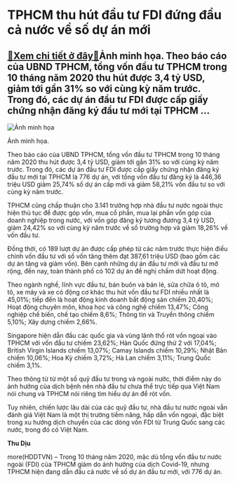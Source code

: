 TPHCM thu hút đầu tư FDI đứng đầu cả nước về số dự án mới
=========================================================

[:gift:Xem chi tiết ở đây:gift:](https://hddtvn.com/tphcm-thu-hut-dau-tu-fdi-dung-dau-ca-nuoc-ve-so-du-an-moi/)Ảnh minh họa. Theo báo cáo của UBND TPHCM, tổng vốn đầu tư TPHCM trong 10 tháng năm 2020 thu hút được 3,4 tỷ USD, giảm tới gần 31% so với cùng kỳ năm trước. Trong đó, các dự án đầu tư FDI được cấp giấy chứng nhận đăng ký đầu tư mới tại TPHCM …
---------------------------------------------------------------------------------------------------------------------------------------------------------------------------------------------------------------------------------------------------





![Ảnh minh họa](https://hddtvn.com/wp-content/uploads/2021/01/3822_054Doi_moi_cong_nghe.jpg "Ảnh minh họa")


Ảnh minh họa.



Theo báo cáo của UBND TPHCM, tổng vốn đầu tư TPHCM trong 10 tháng năm 2020 thu hút được 3,4 tỷ USD, giảm tới gần 31% so với cùng kỳ năm trước. Trong đó, các dự án đầu tư FDI được cấp giấy chứng nhận đăng ký đầu tư mới tại TPHCM là 776 dự án, với tổng vốn đầu tư đăng ký là 446,36 triệu USD giảm 25,74% số dự án cấp mới và giảm 58,21% vốn đầu tư so với cùng kỳ năm trước.


TPHCM cũng chấp thuận cho 3.141 trường hợp nhà đầu tư nước ngoài thực hiện thủ tục để được góp vốn, mua cổ phần, mua lại phần vốn góp của doanh nghiệp trong nước, với vốn góp đăng ký tương đương 3,4 tỷ USD, giảm 24,42% so với cùng kỳ năm trước về số trường hợp và giảm 18,26% về vốn đầu tư.


Đồng thời, có 189 lượt dự án được cấp phép từ các năm trước thực hiện điều chỉnh vốn đầu tư với số vốn tăng thêm đạt 387,61 triệu USD (bao gồm các dự án tăng và giảm vốn). Bên cạnh những dự án đầu tư mới và đầu tư mở rộng, đến nay, toàn thành phố có 102 dự án đề nghị chấm dứt hoạt động.


Theo ngành nghề, lĩnh vực đầu tư, bán buôn và bán lẻ, sửa chữa ô tô, mô tô, xe máy và xe có động cơ khác thu hút vốn đầu tư FDI nhiều nhất là 45,01%; tiếp đến là hoạt động kinh doanh bất động sản chiếm 20,40%; Hoạt động chuyên môn, khoa học và công nghệ chiếm 13,47%; Công nghiệp chế biến, chế tạo chiếm 8,6%; Thông tin và Truyền thông chiếm 5,10%; Xây dựng chiếm 2,66%.


Singapore hiện dẫn đầu các quốc gia và vùng lãnh thổ rót vốn ngoại vào TPHCM với vốn đầu tư chiếm 23,62%; Hàn Quốc đứng thứ 2 với 17,04%; British Virgin Islands chiếm 13,07%; Camay Islands chiếm 10,29%; Nhật Bản chiếm 10,06%; Hoa Kỳ chiếm 3,72%; Hà Lan chiếm 3,11%; Trung Quốc chiếm 3,1%.


Theo thông từ từ một số quỹ đầu tư trong và ngoài nước, thời điểm này do ảnh hưởng của dịch bệnh nên nhà đầu tư chưa thể trực tiếp qua Việt Nam nói chung và TPHCM nói riêng tìm hiểu dự án để rót vốn.


Tuy nhiên, chiến lược lâu dài của các quỹ đầu tư, nhà đầu tư nước ngoài vẫn đánh giá Việt Nam là một thị trường tiềm năng, hấp dẫn vốn ngoại, đặc biệt trong xu hướng dịch chuyển của các dòng vốn FDI từ Trung Quốc sang các nước, trong đó có Việt Nam.




**Thu Dịu**



more(HDDTVN) – Trong 10 tháng năm 2020, mặc dù tổng vốn đầu tư nước ngoài (FDI) của TPHCM giảm do ảnh hưởng của dịch Covid-19, nhưng TPHCM hiện đang dẫn đầu cả nước về số dự án đầu tư mới, với 776 dự án.

